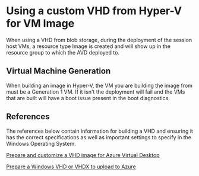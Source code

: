 # Using a custom VHD from Hyper-V for VM Image

When using a VHD from blob storage, during the deployment of the session host VMs, a resource type Image is created and will show up in the resource group to which the AVD deployed to.

## Virtual Machine Generation

When building an image in Hyper-V, the VM you are building the image from must be a Generation 1 VM. If it isn't the deployment will fail and the VMs that are built will have a boot issue present in the boot diagnostics.

## References

The references below contain information for building a VHD and ensuring it has the correct specifications as well as important settings to specify in the Windows Operating System.

[Prepare and customize a VHD image for Azure Virtual Desktop](https://docs.microsoft.com/azure/virtual-desktop/set-up-customize-master-image)

[Prepare a Windows VHD or VHDX to upload to Azure](https://docs.microsoft.com/azure/virtual-machines/windows/prepare-for-upload-vhd-image)

